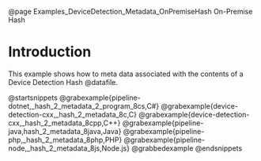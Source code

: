 @page Examples_DeviceDetection_Metadata_OnPremiseHash On-Premise Hash

# Introduction

This example shows how to meta data associated with the contents of a Device Detection Hash @datafile.

@startsnippets
@grabexample{pipeline-dotnet,_hash_2_metadata_2_program_8cs,C#}
@grabexample{device-detection-cxx,_hash_2_metadata_8c,C}
@grabexample{device-detection-cxx,_hash_2_metadata_8cpp,C++}
@grabexample{pipeline-java,hash_2_metadata_8java,Java}
@grabexample{pipeline-php,_hash_2_metadata_8php,PHP}
@grabexample{pipeline-node,_hash_2_metadata_8js,Node.js}
@grabbedexample
@endsnippets
